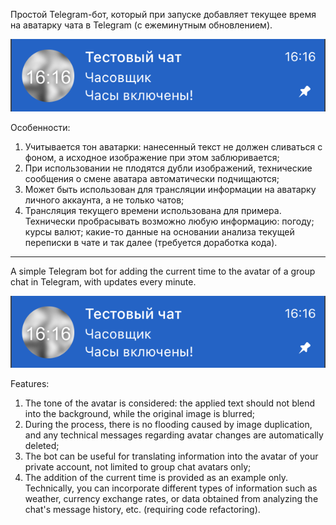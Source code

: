 Простой Telegram-бот, который при запуске добавляет текущее время на аватарку чата в Telegram (с ежеминутным обновлением). 

![alt text](https://github.com/Sorakdvah/clock_on_the_avatar/blob/main/image?raw=true)

Особенности: 
  1. Учитывается тон аватарки: нанесенный текст не должен сливаться с фоном, а исходное изображение при этом заблюривается;
  2. При использовании не плодятся дубли изображений, технические сообщения о смене аватара автоматически подчищаются;
  3. Может быть использован для трансляции информации на аватарку личного аккаунта, а не только чатов;
  4. Трансляция текущего времени использована для примера. Технически пробрасывать возможно любую информацию: погоду; курсы валют; какие-то данные на основании анализа текущей переписки в чате и так далее (требуется доработка кода).

-----------------------------------------
A simple Telegram bot for adding the current time to the avatar of a group chat in Telegram, with updates every minute.

![alt text](https://github.com/Sorakdvah/clock_on_the_avatar/blob/main/image?raw=true)

Features:
  1. The tone of the avatar is considered: the applied text should not blend into the background, while the original image is blurred;
  2. During the process, there is no flooding caused by image duplication, and any technical messages regarding avatar changes are automatically deleted;
  3. The bot can be useful for translating information into the avatar of your private account, not limited to group chat avatars only;
  4. The addition of the current time is provided as an example only. Technically, you can incorporate different types of information such as weather, currency exchange rates, or data obtained from analyzing the chat's message history, etc. (requiring code refactoring).
